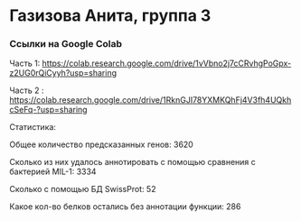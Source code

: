# Газизова Анита, группа 3
### Ссылки на Google Colab
Часть 1: https://colab.research.google.com/drive/1vVbno2j7cCRvhgPoGpx-z2UG0rQiCyyh?usp=sharing

Часть 2 : https://colab.research.google.com/drive/1RknGJI78YXMKQhFj4V3fh4UQkhcSeFq-?usp=sharing

Статистика:

Общее количество предсказанных генов: 3620

Сколько из них удалось аннотировать с помощью сравнения с бактерией MIL-1: 3334

Сколько с помощью БД SwissProt: 52

Какое кол-во белков остались без аннотации функции: 286
